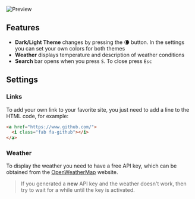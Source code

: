 ![Preview](https://github.com/sadparadiseinhell/null/blob/main/assets/preview.png)

## Features
- **Dark/Light Theme** changes by pressing the :waning_crescent_moon: button. In the settings you can set your own colors for both themes
- **Weather** displays temperature and description of weather conditions
- **Search** bar opens when you press `S`. To close press `Esc`

## Settings
### Links
To add your own link to your favorite site, you just need to add a line to the HTML code, for example:

```html
<a href="https://www.github.com/">
  <i class="fab fa-github"></i>
</a>
```

### Weather
To display the weather you need to have a free API key, which can be obtained from the [OpenWeatherMap](https://openweathermap.org/api) website.

> If you generated a **new** API key and the weather doesn't work, then try to wait for a while until the key is activated.
